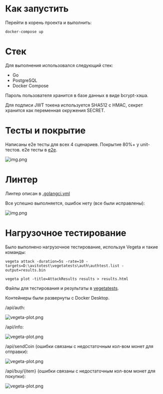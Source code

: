 # Как запустить

Перейти в корень проекта и выполнить:

```docker-compose up```

# Стек

Для выполнения использовался следующий стек:
+ Go
+ PostgreSQL
+ Docker Compose

Пароль пользователя хранится в базе данных в виде bcrypt-хэша.

Для подписи JWT токена используется SHA512 с HMAC, секрет хранится как переменная окружения SECRET.

# Тесты и покрытие

Написаны e2e тесты для всех 4 сценариев.
Покрытие 80%+ у unit-тестов. e2e тесты в [e2e](e2e). 

![img.png](img/img.png)

# Линтер

Линтер описан в [.golangci.yml](./.golangci.yml)

Все успешно выполняется, ошибок нету (все были исправлены):

![img.png](img/img_1.png)

# Нагрузочное тестирование

Было выполнено нагрузочное тестирование, используя Vegeta и такие команды:

```vegeta attack -duration=5s -rate=10 -targets=D:\avitotest\vegetatests\auth\authtest.list -output=results.bin```

```vegeta plot -title=AttackResults results > results.html```

Файлы для тестирования и результаты в [vegetatests](vegetatests).

Контейнеры были развернуты с Docker Desktop.

/api/auth:

![vegeta-plot.png](img/vegeta-plot.png)

/api/info:

![vegeta-plot.png](img/vegeta-plot1.png)

/api/sendCoin (ошибки связаны с недостаточным кол-вом монет для отправки):

![vegeta-plot.png](img/vegeta-plot2.png)

/api/buy/{item} (ошибки связаны с недостаточным кол-вом монет для покупки):

![vegeta-plot.png](img/vegeta-plot3.png)